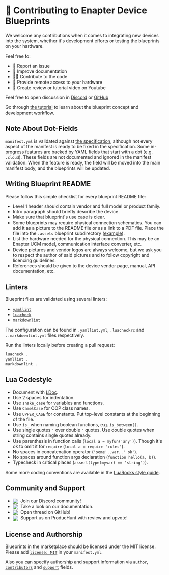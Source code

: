 # :construction: Contributing to Enapter Device Blueprints

We welcome any contributions when it comes to integrating new devices into the system, whether it's development efforts or testing the blueprints on your hardware.

Feel free to:

- 🐛 Report an issue
- 📖 Improve documentation
- 👨‍💻 Contribute to the code
- 🔌 Provide remote access to your hardware
- 🎥 Create review or tutorial video on Youtube

Feel free to open discussion in [Discord](https://go.enapter.com/discord_handbook) or [GitHub](https://github.com/Enapter/marketplace/discussions)

Go through [the tutorial](https://developers.enapter.com/docs/) to learn about the blueprint concept and development workflow.

## Note About Dot-Fields

`manifest.yml` is validated against [the specification](https://cloud.enapter.com/schemas/json-schemas/blueprints/device/v1/schema.json), although not every aspect of the manifest is ready to be fixed in the specification. Some in-progress features are backed by YAML fields that start with a dot (e.g. `.cloud`). These fields are not documented and ignored in the manifest validation. When the feature is ready, the field will be moved into the main manifest body, and the blueprints will be updated.

## Writing Blueprint README

Please follow this simple checklist for every blueprint README file:

- Level 1 header should contain vendor and full model or product family.
- Intro paragraph should briefly describe the device.
- Make sure that blueprint's use case is clear.
- Some blueprints may require physical connection schematics. You can add it as a picture to the README file or as a link to a PDF file. Place the file into the `.assets` blueprint subdirectory ([example](fuel_cells/intelligent_energy_fcm_801/)).
- List the hardware needed for the physical connection. This may be an Enapter UCM model, communication interface converter, etc.
- Device pictures and vendor logos are always welcome, but we ask you to respect the author of said pictures and to follow copyright and licencing guidelines.
- References should be given to the device vendor page, manual, API documentation, etc.

## Linters

Blueprint files are validated using several linters:

- [`yamllint`](https://yamllint.readthedocs.io/en/stable/)
- [`luacheck`](https://luacheck.readthedocs.io/en/stable/)
- [`markdownlint`](https://github.com/igorshubovych/markdownlint-cli#readme)

The configuration can be found in `.yamllint.yml`, `.luacheckrc` and `..markdownlint.yml` files respectively.

Run the linters locally before creating a pull request:

```bash
luacheck .
yamllint .
markdownlint .
```

## Lua Codestyle

- Document with [LDoc](https://stevedonovan.github.io/ldoc/).
- Use 2 spaces for indentation.
- Use `snake_case` for variables and functions.
- Use `CamelCase` for OOP class names.
- Use `UPPER_CASE` for constants. Put top-level constants at the beginning of the file.
- Use `is_` when naming boolean functions, e.g. `is_between()`.
- Use single quotes `'` over double `"` quotes. Use double quotes when string contains single quotes already.
- Use parenthesis in function calls (`local a = myfun('any')`). Though it's ok to omit it for `require` (`local a = require 'rules'`).
- No spaces in concatenation operator (`'some'..var..' ok'`).
- No spaces around function args declaration (`function hello(a, b)`).
- Typecheck in critical places (`assert(type(myvar) == 'string')`).

Some more coding conventions are available in the [LuaRocks style guide](https://github.com/luarocks/lua-style-guide).

## Community and Support

- <a href="https://go.enapter.com/discord_handbook"><img align="center" src="https://img.shields.io/badge/Discord-Channel-%235865F2?logo=discord&style=for-the-badge&logoColor=white"></a>&nbsp; Join our Discord community!
- <a href="https://developers.enapter.com"><img align="center" src="https://img.shields.io/badge/Developers%20Documentation-Documentation-%2330cccc?logo=readthedocs&style=for-the-badge&logoColor=white"></a>&nbsp; Take a look on our documentation.
- <a href="https://github.com/Enapter/marketplace/discussions"><img align="center" src="https://img.shields.io/badge/GitHub-Discussions-black?logo=github&style=for-the-badge&logoColor=white"></a>&nbsp; Open thread on GitHub!
- <a href="https://www.producthunt.com/products/enapter-energy-management-system-toolkit"><img align="center" src="https://img.shields.io/badge/Producthunt-Upvote%20↑-%23DA552F?logo=producthunt&style=for-the-badge"></a>&nbsp; Support us on ProducHunt with review and upvote!

## License and Authorship

Blueprints in the marketplace should be licensed under the MIT license. Please add [`license: MIT`](https://developers.enapter.com/docs/reference/#license) in your `manifest.yml`.

Also you can specify authorship and support information via [`author`](https://developers.enapter.com/docs/reference/#author), [`contributors`](https://developers.enapter.com/docs/reference/#contributors) and [`support`](https://developers.enapter.com/docs/reference/#support) fields.
